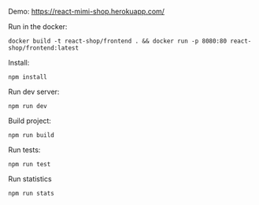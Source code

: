 Demo: https://react-mimi-shop.herokuapp.com/

Run in the docker:

`docker build -t react-shop/frontend . && docker run -p 8080:80 react-shop/frontend:latest`

Install:

`npm install`

Run dev server:

`npm run dev`

Build project:

`npm run build`

Run tests:

`npm run test`

Run statistics

`npm run stats`
